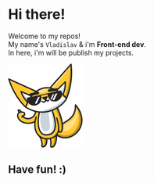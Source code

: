 # Hi there!

Welcome to my repos!  
My name's `Vladislav` & i'm **Front-end dev**.  
In here, i'm will be publish my projects.  

![tobimobi](https://raw.githubusercontent.com/vladorg/tobi_mobi/master/app/img/chudik2.png)

## Have fun! :)